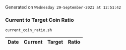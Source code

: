 Generated on `Wednesday 29-September-2021 at 12:51:42`

### Current to Target Coin Ratio
`current_coin_ratio.sh`

Date|Current|Target|Ratio
---|---|---|---
